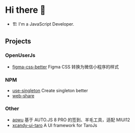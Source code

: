 # Hi there 👋

- :building_construction: I'm a JavaScript Developer.

## Projects

### OpenUserJs

- [figma-css-better](https://github.com/lbb00/figma-css-better) Figma CSS 转换为微信小程序的样式

### NPM

- [use-singleton](https://www.npmjs.com/package/use-singleton) Create singleton better
- [web-share](https://www.npmjs.com/package/@climple/web-share)

### Other

- [aowu](https://github.com/lbb00/aowu) 基于 AUTO.JS 8 PRO 的签到、羊毛工具，适配 MIUI12
- [xcandy-ui-taro](https://github.com/xxxcandy/xcandy-ui-taro) A UI framework for TaroJs
